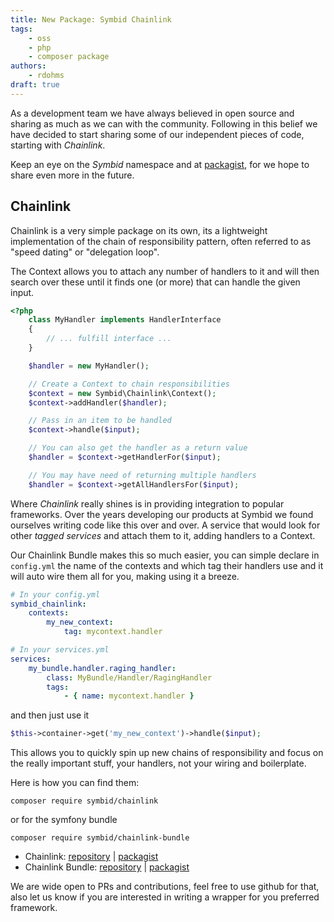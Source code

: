 ```yaml
---
title: New Package: Symbid Chainlink
tags:
    - oss
    - php
    - composer package
authors:
    - rdohms
draft: true
---
```


As a development team we have always believed in open source and sharing as much as we can with the community. Following in this belief we have decided to start sharing some of our independent pieces of code, starting with *Chainlink*.

Keep an eye on the *Symbid* namespace and at [packagist](http://packagist.com/package/symbid), for we hope to share even more in the future.


## Chainlink

Chainlink is a very simple package on its own, its a lightweight implementation of the chain of responsibility pattern, often referred to as "speed dating" or "delegation loop".

The Context allows you to attach any number of handlers to it and will then search over these until it finds one (or more) that can handle the given input.

~~~php
<?php
    class MyHandler implements HandlerInterface
    {
        // ... fulfill interface ...
    }

    $handler = new MyHandler();

    // Create a Context to chain responsibilities
    $context = new Symbid\Chainlink\Context();
    $context->addHandler($handler);

    // Pass in an item to be handled
    $context->handle($input);

    // You can also get the handler as a return value
    $handler = $context->getHandlerFor($input);

    // You may have need of returning multiple handlers
    $handler = $context->getAllHandlersFor($input);
~~~

Where *Chainlink* really shines is in providing integration to popular frameworks. Over the years developing our products at Symbid we found ourselves writing code like this over and over. A service that would look for other *tagged services* and attach them to it, adding handlers to a Context.

Our Chainlink Bundle makes this so much easier, you can simple declare in `config.yml` the name of the contexts and which tag their handlers use and it will auto wire them all for you, making using it a breeze.

~~~yaml
# In your config.yml
symbid_chainlink:
    contexts:
        my_new_context:
            tag: mycontext.handler

# In your services.yml
services:
    my_bundle.handler.raging_handler:
        class: MyBundle/Handler/RagingHandler
        tags:
            - { name: mycontext.handler }
~~~

and then just use it

~~~php
$this->container->get('my_new_context')->handle($input);
~~~

This allows you to quickly spin up new chains of responsibility and focus on the really important stuff, your handlers, not your wiring and boilerplate.

Here is how you can find them:

```
composer require symbid/chainlink
```

or for the symfony bundle

```
composer require symbid/chainlink-bundle
```

* Chainlink: [repository](http://github.com/Symbid/chainlink) | [packagist](https://packagist.org/packages/symbid/chainlink)
* Chainlink Bundle: [repository](http://github.com/Symbid/chainlink-bundle) | [packagist](https://packagist.org/packages/symbid/chainlink-bundle)

We are wide open to PRs and contributions, feel free to use github for that, also let us know if you are interested in writing a wrapper for you preferred framework.
